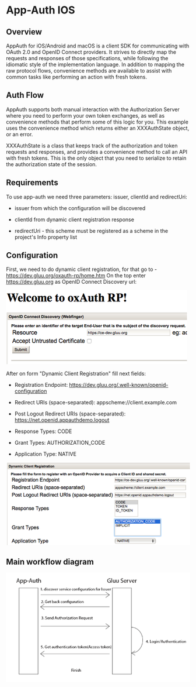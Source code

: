 # App-Auth IOS

## Overview

AppAuth for iOS/Android and macOS is a client SDK for communicating with OAuth 2.0 and OpenID Connect providers. It strives to directly map the requests and responses of those specifications, while following the idiomatic style of the implementation language. In addition to mapping the raw protocol flows, convenience methods are available to assist with common tasks like performing an action with fresh tokens.

## Auth Flow

AppAuth supports both manual interaction with the Authorization Server where you need to perform your own token exchanges, as well as convenience methods that perform some of this logic for you. This example uses the convenience method which returns either an XXXAuthState object, or an error.

XXXAuthState is a class that keeps track of the authorization and token requests and responses, and provides a convenience method to call an API with fresh tokens. This is the only object that you need to serialize to retain the authorization state of the session.

## Requirements

To use app-auth we need three parameters: issuer, clientId and redirectUri:

- issuer from which the configuration will be discovered

- clientId from dynamic client registration response 

- redirectUri - this scheme must be registered as a scheme in the project's Info property list

## Configuration

First, we need to do dynamic client registration, for that go to - https://dev.gluu.org/oxauth-rp/home.htm
On the top enter https://dev.gluu.org as OpenID Connect Discovery url:

![discovery_url](../../img/app-auth/discovery_url.png)

After on form "Dynamic Client Registration" fill next fields:

- Registration Endpoint: https://dev.gluu.org/.well-known/openid-configuration

- Redirect URIs (space-separated): appscheme://client.example.com

- Post Logout Redirect URIs (space-separated): https://net.openid.appauthdemo.logout

- Response Types: CODE

- Grant Types: AUTHORIZATION_CODE

- Application Type: NATIVE

![dinamic_registration](../../img/app-auth/dinamic_registration.png)

## Main workflow diagram

![flowDiagram](../../img/app-auth/flowDiagram.png)
